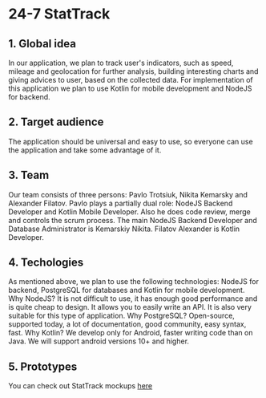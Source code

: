 # 24-7 StatTrack
## 1. Global idea

In our application, we plan to track user's indicators, such as speed, mileage and geolocation
for further analysis, building interesting charts and giving advices to user, based on the collected data.
For implementation of this application we plan to use Kotlin for mobile development and NodeJS for backend.

## 2. Target audience

The application should be universal and easy to use, so everyone can use the application 
and take some advantage of it.

## 3. Team

Our team consists of three persons: Pavlo Trotsiuk, Nikita Kemarsky and Alexander Filatov. Pavlo plays a partially dual role: NodeJS Backend Developer and Kotlin Mobile Developer. Also he does code review, merge and controls the scrum process. The main NodeJS Backend Developer and Database Administrator 
is Kemarskiy Nikita. Filatov Alexander is Kotlin Developer.

## 4. Techologies

As mentioned above, we plan to use the following technologies: NodeJS for backend, PostgreSQL for
databases and Kotlin for mobile development. Why NodeJS? It is not difficult to use, it has enough
good performance and is quite cheap to design. It allows you to easily write an API. It is also very 
suitable for this type of application. Why PostgreSQL? Open-source, supported today, a lot of 
documentation, good community, easy syntax, fast. Why Kotlin? We develop only for Android, faster
writing code than on Java. We will support android versions 10+ and higher.

## 5. Prototypes

You can check out StatTrack mockups [here](https://www.figma.com/proto/DHaOQMl0KYIpd6Kpx5wkvX/Untitled?node-id=16%3A108&frame-preset-name=Android&scaling=scale-down)
